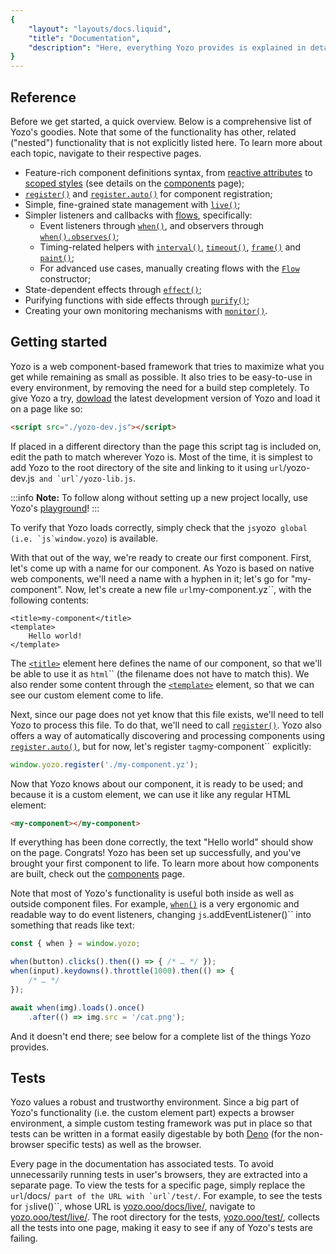 ```yaml
---
{
	"layout": "layouts/docs.liquid",
	"title": "Documentation",
	"description": "Here, everything Yozo provides is explained in detail, from simple type signatures to deep examples about its inner workings."
}
---
```


## Reference

Before we get started, a quick overview. Below is a comprehensive list of Yozo's goodies. Note that some of the functionality has other, related ("nested") functionality that is not explicitly listed here. To learn more about each topic, navigate to their respective pages.

- Feature-rich component definitions syntax, from [reactive attributes](/docs/components/meta/attribute/) to [scoped styles](/docs/components/style/) (see details on the [components](/docs/components/) page);
- [`register()`](/docs/register/) and [`register.auto()`](/docs/register/auto/) for component registration;
- Simple, fine-grained state management with [`live()`](/docs/live/);
- Simpler listeners and callbacks with [flows](/docs/flow/), specifically:
	- Event listeners through [`when()`](/docs/when/), and observers through [`when().observes()`](/docs/when/observes/);
	- Timing-related helpers with [`interval()`](/docs/interval/), [`timeout()`](/docs/timeout/), [`frame()`](/docs/frame/) and [`paint()`](/docs/paint/);
	- For advanced use cases, manually creating flows with the [`Flow`](/docs/flow/constructor) constructor;
- State-dependent effects through [`effect()`](/docs/effect/);
- Purifying functions with side effects through [`purify()`](/docs/purify/);
- Creating your own monitoring mechanisms with [`monitor()`](/docs/monitor/).

## Getting started

Yozo is a web component-based framework that tries to maximize what you get while remaining as small as possible. It also tries to be easy-to-use in every environment, by removing the need for a build step completely. To give Yozo a try, [dowload](/download/) the latest development version of Yozo and load it on a page like so:

```html
<script src="./yozo-dev.js"></script>
```

If placed in a different directory than the page this script tag is included on, edit the path to match wherever Yozo is. Most of the time, it is simplest to add Yozo to the root directory of the site and linking to it using `url`/yozo-dev.js`` and `url`/yozo-lib.js``.

:::info
**Note:** To follow along without setting up a new project locally, use Yozo's [playground](/play/)!
:::

To verify that Yozo loads correctly, simply check that the `js`yozo`` global (i.e. `js`window.yozo``) is available.

With that out of the way, we're ready to create our first component. First, let's come up with a name for our component. As Yozo is based on native web components, we'll need a name with a hyphen in it; let's go for "my-component". Now, let's create a new file `url`my-component.yz``, with the following contents:

```yz
<title>my-component</title>
<template>
	Hello world!
</template>
```

The [`<title>`](/docs/components/title/) element here defines the name of our component, so that we'll be able to use it as `html`<my-component>`` (the filename does not have to match this). We also render some content through the [`<template>`](/docs/components/template/) element, so that we can see our custom element come to life.

Next, since our page does not yet know that this file exists, we'll need to tell Yozo to process this file. To do that, we'll need to call [`register()`](/docs/register/). Yozo also offers a way of automatically discovering and processing components using [`register.auto()`](/docs/register/auto/), but for now, let's register `tag`my-component`` explicitly:

```js
window.yozo.register('./my-component.yz');
```

Now that Yozo knows about our component, it is ready to be used; and because it is a custom element, we can use it like any regular HTML element:

```html
<my-component></my-component>
```

If everything has been done correctly, the text "Hello world" should show on the page. Congrats! Yozo has been set up successfully, and you've brought your first component to life. To learn more about how components are built, check out the [components](/docs/components/) page.

Note that most of Yozo's functionality is useful both inside as well as outside component files. For example, [`when()`](/docs/when/) is a very ergonomic and readable way to do event listeners, changing `js`.addEventListener()`` into something that reads like text:

```js
const { when } = window.yozo;

when(button).clicks().then(() => { /* … */ });
when(input).keydowns().throttle(1000).then(() => {
	/* … */
});

await when(img).loads().once()
	.after(() => img.src = '/cat.png');
```

And it doesn't end there; see below for a complete list of the things Yozo provides.

## Tests

Yozo values a robust and trustworthy environment. Since a big part of Yozo's functionality (i.e. the custom element part) expects a browser environment, a simple custom testing framework was put in place so that tests can be written in a format easily digestable by both [Deno](https://deno.land/) (for the non-browser specific tests) as well as the browser.

Every page in the documentation has associated tests. To avoid unnecessarily running tests in user's browsers, they are extracted into a separate page. To view the tests for a specific page, simply replace the `url`/docs/`` part of the URL with `url`/test/``. For example, to see the tests for `js`live()``, whose URL is [yozo.ooo/docs/live/](/docs/live/), navigate to [yozo.ooo/test/live/](/docs/live/test/). The root directory for the tests, [yozo.ooo/test/](/test/), collects all the tests into one page, making it easy to see if any of Yozo's tests are failing.

